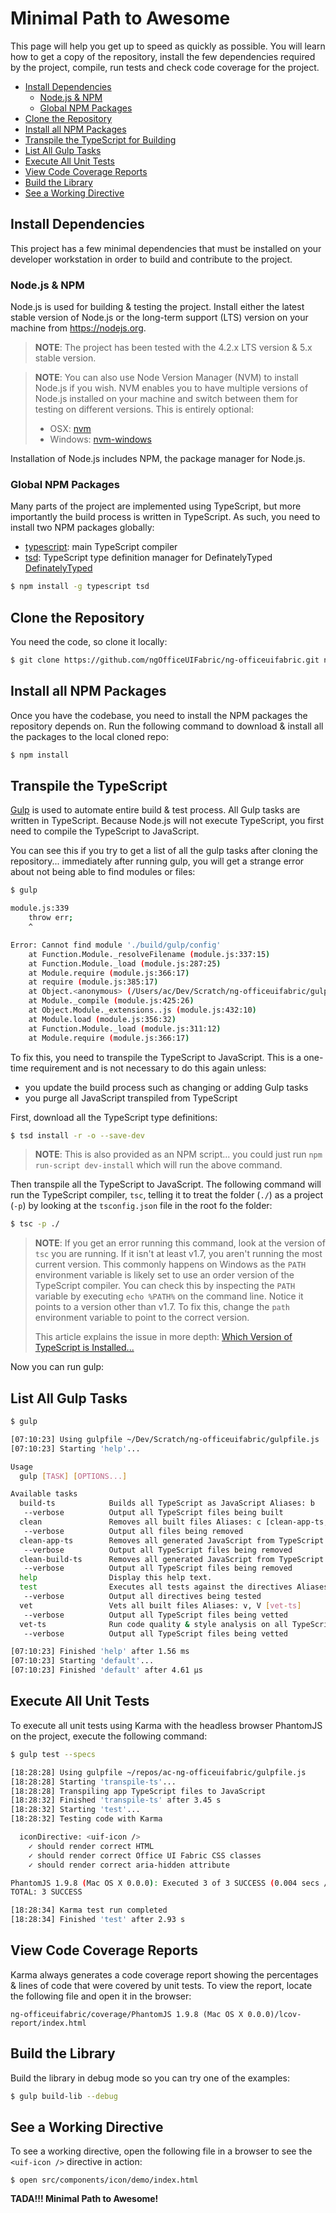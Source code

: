# Minimal Path to Awesome

This page will help you get up to speed as quickly as possible. You will learn how to get a copy of the repository, install the few dependencies required by the project, compile, run tests and check code coverage for the project. 

- [Install Dependencies](#install-dependencies)
  - [Node.js & NPM](#nodejs--npm)
  - [Global NPM Packages](#global-npm-packages)
- [Clone the Repository](#clone-the-repository)
- [Install all NPM Packages](#install-all-npm-packages)
- [Transpile the TypeScript for Building](#transpile-the-typescript)
- [List All Gulp Tasks](#list-all-gulp-tasks)
- [Execute All Unit Tests](#execute-all-unit-tests)
- [View Code Coverage Reports](#view-code-coverage-reports)
- [Build the Library](#build-the-library)
- [See a Working Directive](#see-a-working-directive)

## Install Dependencies

This project has a few minimal dependencies that must be installed on your developer workstation in order to build and contribute to the project.

### Node.js & NPM

Node.js is used for building & testing the project. Install either the latest stable version of Node.js or the long-term support (LTS) version on your machine from https://nodejs.org.

> **NOTE**: The project has been tested with the 4.2.x LTS version & 5.x stable version. 

> **NOTE**: You can also use Node Version Manager (NVM) to install Node.js if you wish. NVM enables you to have multiple versions of Node.js installed on your machine and switch between them for testing on different versions. This is entirely optional: 
>  - OSX: [nvm](https://github.com/creationix/nvm)
>  - Windows: [nvm-windows](https://github.com/coreybutler/nvm-windows)

Installation of Node.js includes NPM, the package manager for Node.js.

### Global NPM Packages

Many parts of the project are implemented using TypeScript, but more importantly the build process is written in TypeScript. As such, you need to install two NPM packages globally:

- [typescript](https://npmjs.com/package/typescript): main TypeScript compiler
- [tsd](https://npmjs.com/package/tsd): TypeScript type definition manager for DefinatelyTyped [DefinatelyTyped](http://definitelytyped.org/)

```bash
$ npm install -g typescript tsd
```

## Clone the Repository

You need the code, so clone it locally:

```bash
$ git clone https://github.com/ngOfficeUIFabric/ng-officeuifabric.git ng-officeuifabric
```

## Install all NPM Packages

Once you have the codebase, you need to install the NPM packages the repository depends on. Run the following command to download & install all the packages to the local cloned repo:

```bash
$ npm install
```

## Transpile the TypeScript

[Gulp](http://gulpjs.com) is used to automate entire build & test process. All Gulp tasks are written in TypeScript. Because Node.js will not execute TypeScript, you first need to compile the TypeScript to JavaScript. 

You can see this if you try to get a list of all the gulp tasks after cloning the repository... immediately after running gulp, you will get a strange error about not being able to find modules or files:

```bash
$ gulp

module.js:339
    throw err;
    ^

Error: Cannot find module './build/gulp/config'
    at Function.Module._resolveFilename (module.js:337:15)
    at Function.Module._load (module.js:287:25)
    at Module.require (module.js:366:17)
    at require (module.js:385:17)
    at Object.<anonymous> (/Users/ac/Dev/Scratch/ng-officeuifabric/gulpfile.js:3:16)
    at Module._compile (module.js:425:26)
    at Object.Module._extensions..js (module.js:432:10)
    at Module.load (module.js:356:32)
    at Function.Module._load (module.js:311:12)
    at Module.require (module.js:366:17)
```

To fix this, you need to transpile the TypeScript to JavaScript. This is a one-time requirement and is not necessary to do this again unless:
- you update the build process such as changing or adding Gulp tasks
- you purge all JavaScript transpiled from TypeScript

First, download all the TypeScript type definitions:

```bash
$ tsd install -r -o --save-dev
```

> **NOTE**: This is also provided as an NPM script... you could just run `npm run-script dev-install` which will run the above command.

Then transpile all the TypeScript to JavaScript. The following command will run the TypeScript compiler, `tsc`, telling it to treat the folder (`./`) as a project (`-p`) by looking at the `tsconfig.json` file in the root fo the folder:

```bash
$ tsc -p ./
```

> **NOTE**: If you get an error running this command, look at the version of `tsc` you are running. If it isn't at least v1.7, you aren't running the most current version. This commonly happens on Windows as the `PATH` environment variable is likely set to use an order version of the TypeScript compiler. You can check this by inspecting the `PATH` variable by executing `echo %PATH%` on the command line. Notice it points to a version other than v1.7. To fix this, change the `path` environment variable to point to the correct version. 
>
> This article explains the issue in more depth: [Which Version of TypeScript is Installed...](http://www.allenconway.net/2015/07/which-version-of-typescript-is.html)

Now you can run gulp:

## List All Gulp Tasks

```bash
$ gulp

[07:10:23] Using gulpfile ~/Dev/Scratch/ng-officeuifabric/gulpfile.js
[07:10:23] Starting 'help'...

Usage
  gulp [TASK] [OPTIONS...]

Available tasks
  build-ts            Builds all TypeScript as JavaScript Aliases: b
   --verbose          Output all TypeScript files being built
  clean               Removes all built files Aliases: c [clean-app-ts, clean-build-ts]
   --verbose          Output all files being removed
  clean-app-ts        Removes all generated JavaScript from TypeScript used in the app
   --verbose          Output all TypeScript files being removed
  clean-build-ts      Removes all generated JavaScript from TypeScript used in the build
   --verbose          Output all TypeScript files being removed
  help                Display this help text.
  test                Executes all tests against the directives Aliases: t, T
   --verbose          Output all directives being tested
  vet                 Vets all built files Aliases: v, V [vet-ts]
   --verbose          Output all TypeScript files being vetted
  vet-ts              Run code quality & style analysis on all TypeScript
   --verbose          Output all TypeScript files being vetted

[07:10:23] Finished 'help' after 1.56 ms
[07:10:23] Starting 'default'...
[07:10:23] Finished 'default' after 4.61 μs
```

## Execute All Unit Tests

To execute all unit tests using Karma with the headless browser PhantomJS on the project, execute the following command:

```bash
$ gulp test --specs

[18:28:28] Using gulpfile ~/repos/ac-ng-officeuifabric/gulpfile.js
[18:28:28] Starting 'transpile-ts'...
[18:28:28] Transpiling app TypeScript files to JavaScript
[18:28:32] Finished 'transpile-ts' after 3.45 s
[18:28:32] Starting 'test'...
[18:28:32] Testing code with Karma

  iconDirective: <uif-icon />
    ✓ should render correct HTML
    ✓ should render correct Office UI Fabric CSS classes
    ✓ should render correct aria-hidden attribute

PhantomJS 1.9.8 (Mac OS X 0.0.0): Executed 3 of 3 SUCCESS (0.004 secs / 0.021 secs)
TOTAL: 3 SUCCESS

[18:28:34] Karma test run completed
[18:28:34] Finished 'test' after 2.93 s
```

## View Code Coverage Reports

Karma always generates a code coverage report showing the percentages & lines of code that were covered by unit tests. To view the report, locate the following file and open it in the browser:

```
ng-officeuifabric/coverage/PhantomJS 1.9.8 (Mac OS X 0.0.0)/lcov-report/index.html
```

## Build the Library

Build the library in debug mode so you can try one of the examples:

```bash
$ gulp build-lib --debug
```

## See a Working Directive

To see a working directive, open the following file in a browser to see the `<uif-icon />` directive in action:

```
$ open src/components/icon/demo/index.html
```

**TADA!!! Minimal Path to Awesome!**